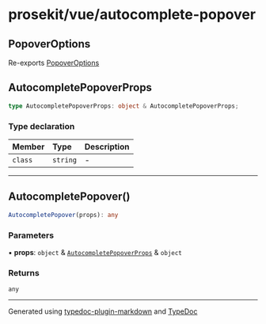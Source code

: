 # prosekit/vue/autocomplete-popover

<a id="popoveroptions" name="popoveroptions"></a>

## PopoverOptions

Re-exports [PopoverOptions](../lit/autocomplete-popover.md#popoveroptions)

<a id="autocompletepopoverprops" name="autocompletepopoverprops"></a>

## AutocompletePopoverProps

```ts
type AutocompletePopoverProps: object & AutocompletePopoverProps;
```

### Type declaration

| Member | Type | Description |
| :------ | :------ | :------ |
| `class` | `string` | - |

***

<a id="autocompletepopover" name="autocompletepopover"></a>

## AutocompletePopover()

```ts
AutocompletePopover(props): any
```

### Parameters

▪ **props**: `object` & [`AutocompletePopoverProps`](../lit/autocomplete-popover.md#autocompletepopoverprops) & `object`

### Returns

`any`

***

Generated using [typedoc-plugin-markdown](https://www.npmjs.com/package/typedoc-plugin-markdown) and [TypeDoc](https://typedoc.org/)
